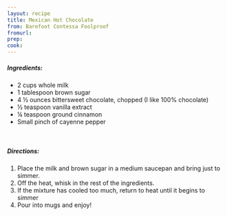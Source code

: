 ```yaml
---
layout: recipe
title: Mexican Hot Chocolate
from: Barefoot Contessa Foolproof
fromurl: 
prep: 
cook: 
---
```


##### Ingredients:

* 2 cups whole milk
* 1 tablespoon brown sugar
* 4 ½ ounces bittersweet chocolate, chopped (I like 100% chocolate)
* ½ teaspoon vanilla extract
* ¼ teaspoon ground cinnamon
* Small pinch of cayenne pepper

<br>

##### Directions:

1. Place the milk and brown sugar in a medium saucepan and bring just to simmer.
2. Off the heat, whisk in the rest of the ingredients.
3. If the mixture has cooled too much, return to heat until it begins to simmer
4. Pour into mugs and enjoy!
